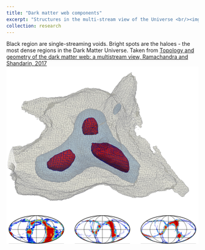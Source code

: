 ```yaml
---
title: "Dark matter web components"
excerpt: "Structures in the multi-stream view of the Universe <br/><img src='/images/w3.png'>" 
collection: research
---
```


Black region are single-streaming voids. Bright spots are the haloes - the most dense regions in the Dark Matter Universe. Taken from [Topology and geometry of the dark matter web: a multistream view, Ramachandra and Shandarin, 2017](https://arxiv.org/abs/1608.05469) <img align="right" src="/images/fig2.png"> 


<br/><img src='/images/fig3.png'>

